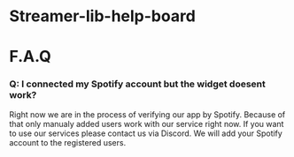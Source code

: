 # Streamer-lib-help-board

# F.A.Q

### Q: I connected my Spotify account but the widget doesent work?
Right now we are in the process of verifying our app by Spotify. 
Because of that only manualy added users work with our service right now.
If you want to use our services please contact us via Discord. 
We will add your Spotify account to the registered users. 
